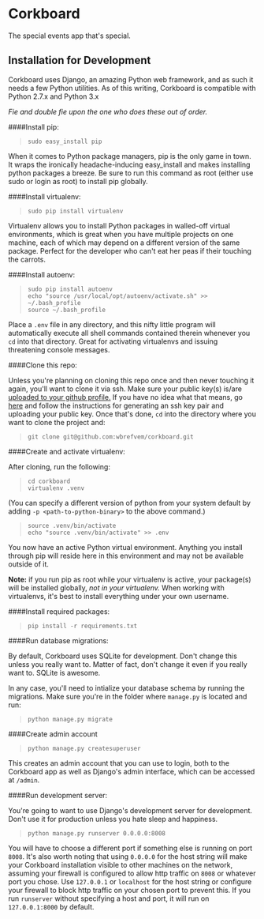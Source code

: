 # Corkboard
The special events app that's special.

## Installation for Development
Corkboard uses Django, an amazing Python web framework, and as such it needs a few Python utilities. As of this writing,
Corkboard is compatible with Python 2.7.x and Python 3.x

*Fie and double fie upon the one who does these out of order.*

####Install pip:  
>`sudo easy_install pip`  

When it comes to Python package managers, pip is the only game in town. It wraps the ironically headache-inducing easy_install
and makes installing python packages a breeze. Be sure to run this command as root (either use sudo or login as root) to install
pip globally.  

####Install virtualenv:  
>`sudo pip install virtualenv`  

Virtualenv allows you to install Python packages in walled-off virtual environments, which is great when you have multiple projects on one machine,
each of which may depend on a different version of the same package. Perfect for the developer who can't eat her peas if their touching
the carrots.

####Install autoenv:  
>`sudo pip install autoenv`  
>`echo "source /usr/local/opt/autoenv/activate.sh" >> ~/.bash_profile`  
>`source ~/.bash_profile`   

Place a `.env` file in any directory, and this nifty little program will automatically execute all shell commands contained
therein whenever you `cd` into that directory. Great for activating virtualenvs and issuing threatening console messages.

####Clone this repo:

Unless you're planning on cloning this repo once and then never touching it again, you'll want to clone it via ssh. Make sure
your public key(s) is/are [uploaded to your github profile.](github.com/settings/ssh) If you have no idea what that means, go [here](https://help.github.com/articles/generating-ssh-keys/) 
and follow the instructions for generating an ssh key pair and uploading your public key. Once that's done, `cd` into the directory where you want to clone the project and:  
>`git clone git@github.com:wbrefvem/corkboard.git`  

####Create and activate virtualenv:

After cloning, run the following:
>`cd corkboard`  
>`virtualenv .venv`   

(You can specify a different version of python from your system default by adding `-p <path-to-python-binary>` to the above command.)   
>`source .venv/bin/activate`  
>`echo "source .venv/bin/activate" >> .env`  

You now have an active Python virtual environment. Anything you install through pip will reside here in this environment and may not be available outside
of it.   
  
**Note:** if you run pip as root while your virtualenv is active, your package(s) will be installed globally, *not in your virtualenv.* 
When working with virtualenvs, it's best to install everything under your own username.
  

####Install required packages:

>`pip install -r requirements.txt`

####Run database migrations:  

By default, Corkboard uses SQLite for development. Don't change this unless you really want to. Matter of fact, don't change it even if you really
want to. SQLite is awesome.   

In any case, you'll need to intialize your database schema by running the migrations. Make sure you're in the folder where `manage.py` is located
and run:  
>`python manage.py migrate`  

####Create admin account

>`python manage.py createsuperuser`  

This creates an admin account that you can use to login, both to the Corkboard app as well as Django's admin interface, which can be accessed
at `/admin`.

####Run development server:

You're going to want to use Django's development server for development. Don't use it for production unless you hate sleep
and happiness.  

>`python manage.py runserver 0.0.0.0:8008`  

You will have to choose a different port if something else is running on port `8008`. It's also worth noting that using `0.0.0.0` for the host string
will make your Corkboard installation visible to other machines on the network, assuming your firewall is configured to allow http traffic
on `8008` or whatever port you chose. Use `127.0.0.1` or `localhost` for the host string or configure your firewall to block http traffic on your chosen port
to prevent this. If you run `runserver` without specifying a host and port, it will run on `127.0.0.1:8000` by default.
